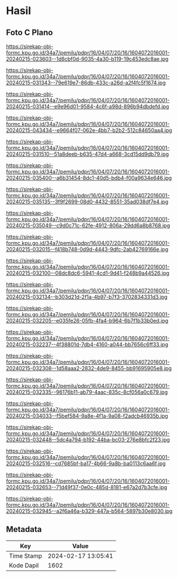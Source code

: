 # Hasil

## Foto C Plano

https://sirekap-obj-formc.kpu.go.id/34a7/pemilu/pdpr/16/04/07/20/16/1604072016001-20240215-023603--1d8cbf0d-9035-4a30-b119-19c453edc8ae.jpg

https://sirekap-obj-formc.kpu.go.id/34a7/pemilu/pdpr/16/04/07/20/16/1604072016001-20240215-031343--79e619e7-86db-433c-a26d-a2f4fc5f1674.jpg

https://sirekap-obj-formc.kpu.go.id/34a7/pemilu/pdpr/16/04/07/20/16/1604072016001-20240215-031414--e9e96d01-9584-4c6f-a98d-896b94dbdefd.jpg

https://sirekap-obj-formc.kpu.go.id/34a7/pemilu/pdpr/16/04/07/20/16/1604072016001-20240215-043434--e9664f07-062e-4bb7-b2b2-512c84650aa4.jpg

https://sirekap-obj-formc.kpu.go.id/34a7/pemilu/pdpr/16/04/07/20/16/1604072016001-20240215-031510--51a8deeb-b635-47d4-a668-3cd15dd9db79.jpg

https://sirekap-obj-formc.kpu.go.id/34a7/pemilu/pdpr/16/04/07/20/16/1604072016001-20240215-035400--a6b31454-8dc1-40d5-bdb4-f00a9634e646.jpg

https://sirekap-obj-formc.kpu.go.id/34a7/pemilu/pdpr/16/04/07/20/16/1604072016001-20240215-035135--3f9f2699-08d0-4432-8551-35ad038df7e4.jpg

https://sirekap-obj-formc.kpu.go.id/34a7/pemilu/pdpr/16/04/07/20/16/1604072016001-20240215-035049--c9d0c71c-62fe-4912-806a-29dd6a8b8768.jpg

https://sirekap-obj-formc.kpu.go.id/34a7/pemilu/pdpr/16/04/07/20/16/1604072016001-20240215-032015--f418b748-0d9d-4443-9dfc-2ab42769166e.jpg

https://sirekap-obj-formc.kpu.go.id/34a7/pemilu/pdpr/16/04/07/20/16/1604072016001-20240215-032100--08dc8dc6-5941-4cd1-9d41-f248b9a44526.jpg

https://sirekap-obj-formc.kpu.go.id/34a7/pemilu/pdpr/16/04/07/20/16/1604072016001-20240215-032134--b303d21d-2f1a-4b97-b7f3-3702834331d3.jpg

https://sirekap-obj-formc.kpu.go.id/34a7/pemilu/pdpr/16/04/07/20/16/1604072016001-20240215-032205--e035fe26-05fb-4fa4-b964-6b7f1b33b0ed.jpg

https://sirekap-obj-formc.kpu.go.id/34a7/pemilu/pdpr/16/04/07/20/16/1604072016001-20240215-032237--4f38801d-7db4-4160-a044-bb7656c6ff33.jpg

https://sirekap-obj-formc.kpu.go.id/34a7/pemilu/pdpr/16/04/07/20/16/1604072016001-20240215-032308--1d58aaa2-2832-4de9-8455-bb91695905e8.jpg

https://sirekap-obj-formc.kpu.go.id/34a7/pemilu/pdpr/16/04/07/20/16/1604072016001-20240215-032335--96176b11-ab79-4aac-835c-8cf056a0c679.jpg

https://sirekap-obj-formc.kpu.go.id/34a7/pemilu/pdpr/16/04/07/20/16/1604072016001-20240215-034033--f5bef584-9a8e-4f1a-9a08-f2adcb46935b.jpg

https://sirekap-obj-formc.kpu.go.id/34a7/pemilu/pdpr/16/04/07/20/16/1604072016001-20240215-032448--5dc4a794-b192-44ba-bc03-276e8bfc2f23.jpg

https://sirekap-obj-formc.kpu.go.id/34a7/pemilu/pdpr/16/04/07/20/16/1604072016001-20240215-032516--cd7685bf-ba17-4b66-9a8b-ba0113c6aa6f.jpg

https://sirekap-obj-formc.kpu.go.id/34a7/pemilu/pdpr/16/04/07/20/16/1604072016001-20240215-032653--71d49f37-0e0c-485d-8181-e67a2d7b3cfe.jpg

https://sirekap-obj-formc.kpu.go.id/34a7/pemilu/pdpr/16/04/07/20/16/1604072016001-20240215-032945--a2f6a46a-b329-447a-b564-5897b30e8030.jpg


## Metadata

| Key        | Value               |
| ---------- | ------------------- |
| Time Stamp | 2024-02-17 13:05:41 |
| Kode Dapil | 1602                |



